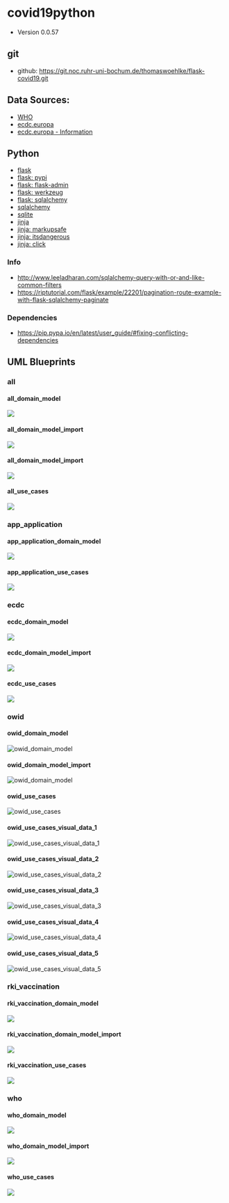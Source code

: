 # covid19python
* Version 0.0.57

## git
* github: https://git.noc.ruhr-uni-bochum.de/thomaswoehlke/flask-covid19.git

## Data Sources:
* [WHO](https://covid19.who.int/WHO-COVID-19-global-data.csv)
* [ecdc.europa](https://opendata.ecdc.europa.eu/covid19/casedistribution/csv)
* [ecdc.europa - Information](https://www.ecdc.europa.eu/en/publications-data/download-todays-data-geographic-distribution-covid-19-cases-worldwide)

## Python
* [flask](https://flask.palletsprojects.com/en/1.1.x/)
* [flask: pypi](https://pypi.org/project/Flask/)
* [flask: flask-admin](https://github.com/flask-admin/flask-admin/)
* [flask: werkzeug](https://werkzeug.palletsprojects.com/en/1.0.x/)
* [flask: sqlalchemy](https://flask.palletsprojects.com/en/1.1.x/patterns/sqlalchemy/)
* [sqlalchemy](https://docs.sqlalchemy.org/en/13/)
* [sqlite](https://sqlite.org/docs.html)
* [jinja](https://jinja.palletsprojects.com/en/2.11.x/)
* [jinja: markupsafe](https://palletsprojects.com/p/markupsafe/)
* [jinja: itsdangerous](https://palletsprojects.com/p/itsdangerous/)
* [jinja: click](https://palletsprojects.com/p/click/)

### Info
* http://www.leeladharan.com/sqlalchemy-query-with-or-and-like-common-filters
* https://riptutorial.com/flask/example/22201/pagination-route-example-with-flask-sqlalchemy-paginate

### Dependencies
* https://pip.pypa.io/en/latest/user_guide/#fixing-conflicting-dependencies

## UML Blueprints

### all
#### all_domain_model
![](docs/blueprints/all/uml/img/all_domain_model.png)
#### all_domain_model_import
![](docs/blueprints/all/uml/img/all_domain_model_import.png)
#### all_domain_model_import
![](docs/blueprints/all/uml/img/all_domain_model_star_schema.png)
#### all_use_cases
![](docs/blueprints/all/uml/img/all_use_cases.png)

### app_application
#### app_application_domain_model
![](docs/blueprints/app_application/uml/img/app_application_domain_model.png)
#### app_application_use_cases
![](docs/blueprints/app_application/uml/img/app_application_use_cases.png)

### ecdc
#### ecdc_domain_model
![](docs/blueprints/ecdc/uml/img/ecdc_domain_model.png)
#### ecdc_domain_model_import
![](docs/blueprints/ecdc/uml/img/ecdc_domain_model_import.png)
#### ecdc_use_cases
![](docs/blueprints/ecdc/uml/img/ecdc_use_cases.png)

### owid
#### owid_domain_model
![owid_domain_model](docs/blueprints/owid/uml/img/owid_domain_model.png)
#### owid_domain_model_import
![owid_domain_model](docs/blueprints/owid/uml/img/owid_domain_model_import.png)
#### owid_use_cases
![owid_use_cases](docs/blueprints/owid/uml/img/owid_use_cases.png)
#### owid_use_cases_visual_data_1
![owid_use_cases_visual_data_1](docs/blueprints/owid/uml/use_cases__visual_data/img/owid_use_cases_visual_data_1.png)
#### owid_use_cases_visual_data_2
![owid_use_cases_visual_data_2](docs/blueprints/owid/uml/use_cases__visual_data/img/owid_use_cases_visual_data_2.png)
#### owid_use_cases_visual_data_3
![owid_use_cases_visual_data_3](docs/blueprints/owid/uml/use_cases__visual_data/img/owid_use_cases_visual_data_3.png)
#### owid_use_cases_visual_data_4
![owid_use_cases_visual_data_4](docs/blueprints/owid/uml/use_cases__visual_data/img/owid_use_cases_visual_data_4.png)
#### owid_use_cases_visual_data_5
![owid_use_cases_visual_data_5](docs/blueprints/owid/uml/use_cases__visual_data/img/owid_use_cases_visual_data_5.png)

### rki_vaccination
#### rki_vaccination_domain_model
![](docs/blueprints/rki_vaccination/uml/img/rki_vaccination_domain_model.png)
#### rki_vaccination_domain_model_import
![](docs/blueprints/rki_vaccination/uml/img/rki_vaccination_domain_model_import.png)
#### rki_vaccination_use_cases
![](docs/blueprints/rki_vaccination/uml/img/rki_vaccination_use_cases.png)

### who
#### who_domain_model
![](docs/blueprints/who/uml/img/who_domain_model.png)
#### who_domain_model_import
![](docs/blueprints/who/uml/img/who_domain_model_import.png)
#### who_use_cases
![](docs/blueprints/who/uml/img/who_use_cases.png)
